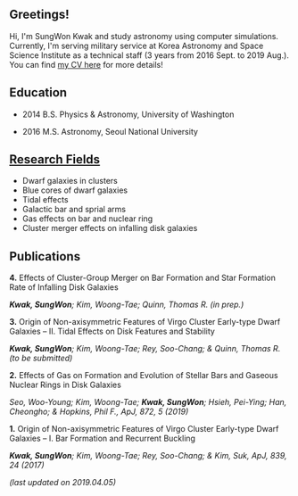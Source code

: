 ## Greetings!

Hi, I'm SungWon Kwak and study astronomy using computer simulations.
Currently, I'm serving military service at Korea Astronomy and Space Science Institute as a technical staff (3 years from 2016 Sept. to 2019 Aug.). You can find [my CV here](./../file/CV19.pdf) for more details!

## Education

- 2014 B.S. Physics & Astronomy, University of Washington

- 2016 M.S. Astronomy, Seoul National University

## [Research Fields](./research.html)

- Dwarf galaxies in clusters
- Blue cores of dwarf galaxies
- Tidal effects
- Galactic bar and sprial arms
- Gas effects on bar and nuclear ring
- Cluster merger effects on infalling disk galaxies

## Publications
**4.** Effects of Cluster-Group Merger on Bar Formation and Star Formation Rate of Infalling Disk Galaxies 

  _**Kwak, SungWon**; Kim, Woong-Tae; Quinn, Thomas R. (in prep.)_

**3.** Origin of Non-axisymmetric Features of Virgo Cluster Early-type Dwarf Galaxies – II. Tidal Effects on Disk Features and Stability

  _**Kwak, SungWon**; Kim, Woong-Tae; Rey, Soo-Chang; & Quinn, Thomas R. (to be submitted)_

**2.** Effects of Gas on Formation and Evolution of Stellar Bars and Gaseous Nuclear Rings in Disk Galaxies

  _Seo, Woo-Young; Kim, Woong-Tae; **Kwak, SungWon**; Hsieh, Pei-Ying; Han, Cheongho; & Hopkins, Phil F., ApJ, 872, 5 (2019)_

**1.** Origin of Non-axisymmetric Features of Virgo Cluster Early-type Dwarf Galaxies – I. Bar Formation and Recurrent Buckling

  _**Kwak, SungWon**; Kim, Woong-Tae; Rey, Soo-Chang; & Kim, Suk, ApJ, 839, 24 (2017)_




_(last updated on 2019.04.05)_
